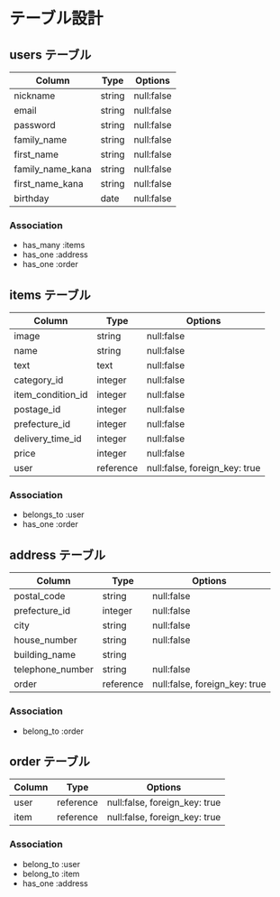 # テーブル設計

## users テーブル

| Column           | Type   | Options    |
| ---------        | ------ | ---------- |
| nickname         | string | null:false |
| email            | string | null:false |
| password         | string | null:false |
| family_name      | string | null:false |
| first_name       | string | null:false |
| family_name_kana | string | null:false |
| first_name_kana  | string | null:false |
| birthday         | date   | null:false |

### Association

- has_many :items
- has_one  :address
- has_one  :order


## items テーブル

| Column            | Type      | Options                       |
| --------------    | ----------|------------------------------ |
| image             | string    | null:false                    |
| name              | string    | null:false                    |
| text              | text      | null:false                    |
| category_id       | integer   | null:false                    |
| item_condition_id | integer   | null:false                    |
| postage_id        | integer   | null:false                    |
| prefecture_id     | integer   | null:false                    |
| delivery_time_id  | integer   | null:false                    |
| price             | integer   | null:false                    |
| user              | reference | null:false, foreign_key: true |

### Association

- belongs_to :user
- has_one :order 


## address テーブル

| Column           | Type      | Options                        |
| -----------      | ----------|------------------------------- |
| postal_code      | string    | null:false                     |
| prefecture_id    | integer   | null:false                     |
| city             | string    | null:false                     |
| house_number     | string    | null:false                     |
| building_name    | string    |                                |
| telephone_number | string    | null:false                     |
| order            | reference | null:false, foreign_key: true  |

### Association

- belong_to :order


## order テーブル

| Column      | Type      | Options                       |
| ----------- | --------- | ----------------------------- |
| user        | reference | null:false, foreign_key: true |
| item        | reference | null:false, foreign_key: true |

### Association

- belong_to :user
- belong_to :item
- has_one :address